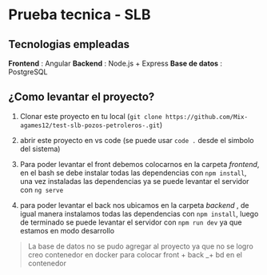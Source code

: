 # Prueba tecnica - SLB

## Tecnologias empleadas

**Frontend** : Angular
**Backend** : Node.js + Express
**Base de datos** : PostgreSQL

## ¿Como levantar el proyecto?

1. Clonar este proyecto en tu local (`git clone https://github.com/Mix-agames12/test-slb-pozos-petroleros-.git`)

2. abrir este proyecto en vs code (se puede usar `code .` desde el simbolo del sistema)

3. Para poder levantar el front debemos colocarnos en la carpeta _frontend_,  en el bash se debe instalar todas las dependencias con `npm install`, una vez instaladas las dependencias ya se puede levantar el servidor con `ng serve`

4. para poder levantar el back nos ubicamos en la carpeta _backend_ , de igual manera instalamos todas las dependencias con `npm install`, luego de terminado se puede levantar el servidor con `npm run dev` ya que estamos en modo desarrollo

> La base de datos no se pudo agregar al proyecto ya que no se logro creo contenedor en docker para colocar front + back _+ bd en el contenedor
